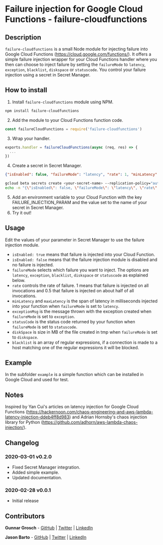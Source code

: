# Failure injection for Google Cloud Functions - failure-cloudfunctions

## Description

`failure-cloudfunctions` is a small Node module for injecting failure into Google Cloud Functions (https://cloud.google.com/functions/). It offers a simple failure injection wrapper for your Cloud Functions handler where you then can choose to inject failure by setting the `failureMode` to `latency`, `exception`, `blacklist`, `diskspace` or `statuscode`. You control your failure injection using a secret in Secret Manager.

## How to install

1. Install `failure-cloudfunctions` module using NPM.
```bash
npm install failure-cloudfunctions
```
2. Add the module to your Cloud Functions function code.
```js
const failureCloudFunctions = require('failure-cloudfunctions')
```
3. Wrap your handler.
```js
exports.handler = failureCloudFunctions(async (req, res) => {
  ...
})
```
4. Create a secret in Secret Manager.
```json
{"isEnabled": false, "failureMode": "latency", "rate": 1, "minLatency": 100, "maxLatency": 400, "exceptionMsg": "Exception message!", "statusCode": 404, "diskSpace": 100, "blacklist": ["storage.googleapis.com"]}
```
```bash
gcloud beta secrets create <your-secret-name> --replication-policy="automatic"
echo -n "{\"isEnabled\": false, \"failureMode\": \"latency\", \"rate\": 1, \"minLatency\": 100, \"maxLatency\": 400, \"exceptionMsg\": \"Exception message!\", \"statusCode\": 404, \"diskSpace\": 100, \"blacklist\": [\"storage.googleapis.com\"]}" | gcloud beta secrets versions add <your-secret-name> --data-file=-
```
5. Add an environment variable to your Cloud Function with the key FAILURE_INJECTION_PARAM and the value set to the name of your secret in Secret Manager.
6. Try it out!

## Usage

Edit the values of your parameter in Secret Manager to use the failure injection module.

* `isEnabled: true` means that failure is injected into your Cloud Function.
* `isEnabled: false` means that the failure injection module is disabled and no failure is injected.
* `failureMode` selects which failure you want to inject. The options are `latency`, `exception`, `blacklist`, `diskspace` or `statuscode` as explained below.
* `rate` controls the rate of failure. 1 means that failure is injected on all invocations and 0.5 that failure is injected on about half of all invocations.
* `minLatency` and `maxLatency` is the span of latency in milliseconds injected into your function when `failureMode` is set to `latency`.
* `exceptionMsg` is the message thrown with the exception created when `failureMode` is set to `exception`.
* `statusCode` is the status code returned by your function when `failureMode` is set to `statuscode`.
* `diskSpace` is size in MB of the file created in tmp when `failureMode` is set to `diskspace`.
* `blacklist` is an array of regular expressions, if a connection is made to a host matching one of the regular expressions it will be blocked.

## Example

In the subfolder `example` is a simple function which can be installed in Google Cloud and used for test.

## Notes

Inspired by Yan Cui's articles on latency injection for Google Cloud Functions (https://hackernoon.com/chaos-engineering-and-aws-lambda-latency-injection-ddeb4ff8d983) and Adrian Hornsby's chaos injection library for Python (https://github.com/adhorn/aws-lambda-chaos-injection/).

## Changelog

### 2020-03-01 v0.2.0

* Fixed Secret Manager integration.
* Added simple example.
* Updated documentation.

### 2020-02-28 v0.0.1

* Initial release

## Contributors

**Gunnar Grosch** - [GitHub](https://github.com/gunnargrosch) | [Twitter](https://twitter.com/gunnargrosch) | [LinkedIn](https://www.linkedin.com/in/gunnargrosch/)

**Jason Barto** - [GitHub](https://github.com/jpbarto) | [Twitter](https://twitter.com/Jason_Barto) | [LinkedIn](https://www.linkedin.com/in/jasonbarto)
